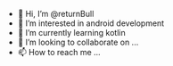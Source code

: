 - 👋 Hi, I’m @returnBull
- 👀 I’m interested in android development
- 🌱 I’m currently learning kotlin 
- 💞️ I’m looking to collaborate on ...
- 📫 How to reach me ...

<!---
returnBull/returnBull is a ✨ special ✨ repository because its `README.md` (this file) appears on your GitHub profile.
You can click the Preview link to take a look at your changes.
--->
